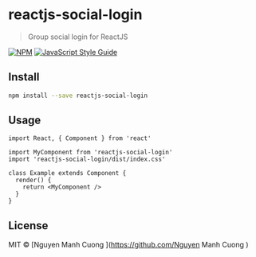 # reactjs-social-login

> Group social login for ReactJS

[![NPM](https://img.shields.io/npm/v/reactjs-social-login.svg)](https://www.npmjs.com/package/reactjs-social-login) [![JavaScript Style Guide](https://img.shields.io/badge/code_style-standard-brightgreen.svg)](https://standardjs.com)

## Install

```bash
npm install --save reactjs-social-login
```

## Usage

```tsx
import React, { Component } from 'react'

import MyComponent from 'reactjs-social-login'
import 'reactjs-social-login/dist/index.css'

class Example extends Component {
  render() {
    return <MyComponent />
  }
}
```

## License

MIT © [Nguyen Manh Cuong ](https://github.com/Nguyen Manh Cuong )
